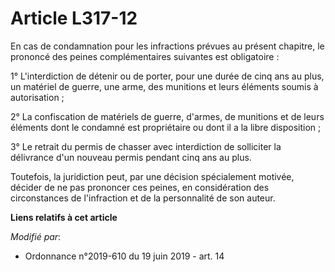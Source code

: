 # Article L317-12

En cas de condamnation pour les infractions prévues au présent chapitre, le prononcé des peines complémentaires suivantes est
obligatoire :

1° L'interdiction de détenir ou de porter, pour une durée de cinq ans au plus, un matériel de guerre, une arme, des munitions
et leurs éléments soumis à autorisation ;

2° La confiscation de matériels de guerre, d'armes, de munitions et de leurs éléments dont le condamné est propriétaire ou
dont il a la libre disposition ;

3° Le retrait du permis de chasser avec interdiction de solliciter la délivrance d'un nouveau permis pendant cinq ans au
plus.

Toutefois, la juridiction peut, par une décision spécialement motivée, décider de ne pas prononcer ces peines, en
considération des circonstances de l'infraction et de la personnalité de son auteur.

**Liens relatifs à cet article**

_Modifié par_:

  - Ordonnance n°2019-610 du 19 juin 2019 - art. 14
